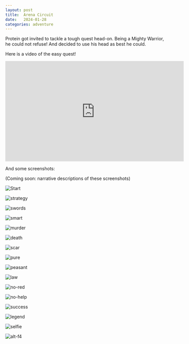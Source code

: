 ```yaml
---
layout: post
title:  Arena Circuit
date:   2024-01-28
categories: adventure
---
```



Protein got invited to tackle a tough quest head-on. Being a Mighty Warrior, he could not refuse! And decided to use his head as best he could.

Here is a video of the easy quest!

<iframe width="560" height="315" src="https://www.youtube.com/embed/h-zNWDgXGBw?si=ZNcJkbzchf7x-52-" title="YouTube video player" frameborder="0" allow="accelerometer; autoplay; clipboard-write; encrypted-media; gyroscope; picture-in-picture; web-share" allowfullscreen></iframe>

And some screenshots:

(Coming soon: narrative descriptions of these screenshots)

![Start](/assets/img/adventures/arena-circuit/start.png)

![strategy](/assets/img/adventures/arena-circuit/strategy.png)

![swords](/assets/img/adventures/arena-circuit/swords.png)

![smart](/assets/img/adventures/arena-circuit/smart.png)

![murder](/assets/img/adventures/arena-circuit/murder.png)

![death](/assets/img/adventures/arena-circuit/death.png)

![scar](/assets/img/adventures/arena-circuit/scar.png)

![pure](/assets/img/adventures/arena-circuit/pure.png)

![peasant](/assets/img/adventures/arena-circuit/peasant.png)

![law](/assets/img/adventures/arena-circuit/law.png)

![no-red](/assets/img/adventures/arena-circuit/no-red.png)

![no-help](/assets/img/adventures/arena-circuit/no-help.png)

![success](/assets/img/adventures/arena-circuit/success.png)

![legend](/assets/img/adventures/arena-circuit/legend.png)

![selfie](/assets/img/adventures/arena-circuit/selfie.png)

![alt-f4](/assets/img/adventures/arena-circuit/alt-f4.png)

